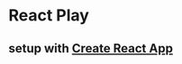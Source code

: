 # React Play

## setup with [Create React App](https://github.com/facebookincubator/create-react-app)


